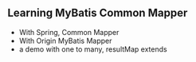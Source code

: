 ## Learning MyBatis Common Mapper

- With Spring, Common Mapper
- With Origin MyBatis Mapper
- a demo with one to many, resultMap extends
